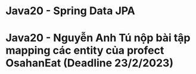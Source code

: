 # Java20 - Spring Data JPA
# Java20 - Nguyễn Anh Tú nộp bài tập mapping các entity của profect OsahanEat (Deadline 23/2/2023)
